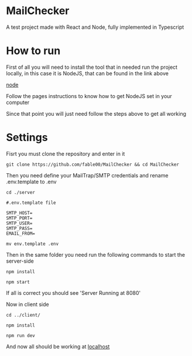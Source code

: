 # MailChecker
A test project made with React and Node, fully implemented in Typescript

# How to run
First of all you will need to install the tool that in needed run the project locally, in this case it is NodeJS, that can be found in the link above

[node](https://nodejs.org/)

Follow the pages instructions to know how to get NodeJS set in your computer

Since that point you will just need follow the steps above to get all working

# Settings
Fisrt you must clone the repository and enter in it
```
git clone https://github.com/fable00/MailChecker && cd MailChecker
```

Then you need define your MailTrap/SMTP credentials and rename .env.template to .env

```
cd ./server

```
```
#.env.template file

SMTP_HOST=
SMTP_PORT=
SMTP_USER=
SMTP_PASS=
EMAIL_FROM=
```

```
mv env.template .env 
```
Then in the same folder you need run the following commands to start the server-side

```
npm install
```
```
npm start
```

If all is correct you should see 'Server Running at 8080'

Now in client side
```
cd ../client/
```
```
npm install
```
```
npm run dev
```
And now all should be working at [localhost](http://localhost:5173)



